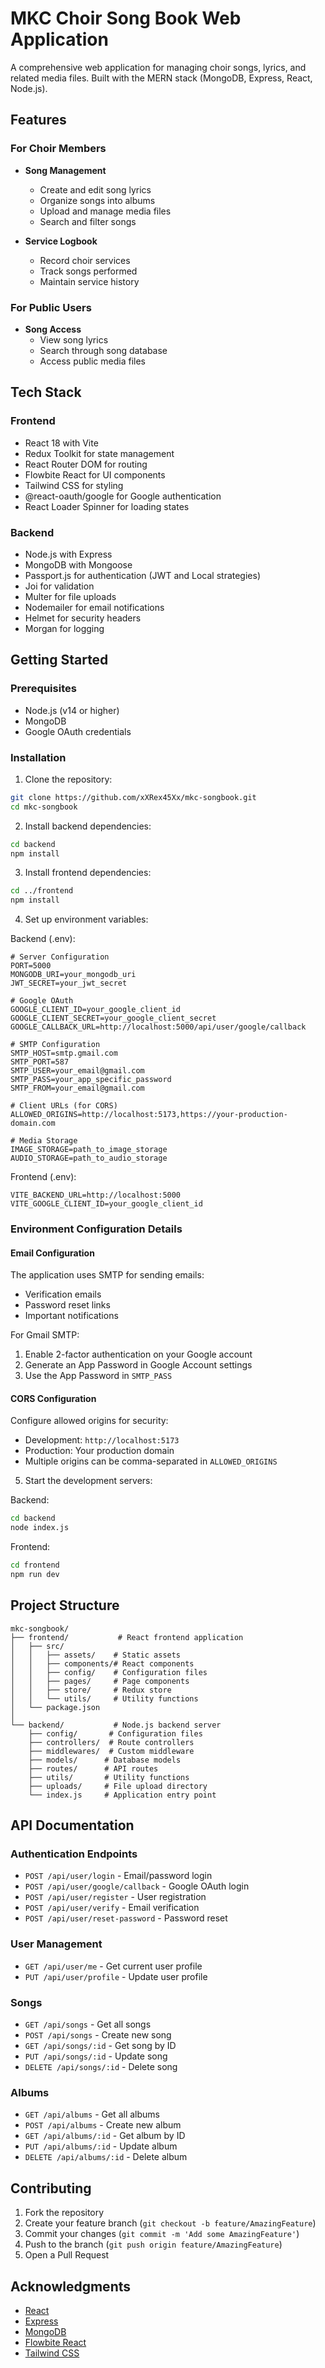 # MKC Choir Song Book Web Application

A comprehensive web application for managing choir songs, lyrics, and related media files. Built with the MERN stack (MongoDB, Express, React, Node.js).

## Features

### For Choir Members

-   **Song Management**

    -   Create and edit song lyrics
    -   Organize songs into albums
    -   Upload and manage media files
    -   Search and filter songs

-   **Service Logbook**
    -   Record choir services
    -   Track songs performed
    -   Maintain service history

### For Public Users

-   **Song Access**
    -   View song lyrics
    -   Search through song database
    -   Access public media files

## Tech Stack

### Frontend

-   React 18 with Vite
-   Redux Toolkit for state management
-   React Router DOM for routing
-   Flowbite React for UI components
-   Tailwind CSS for styling
-   @react-oauth/google for Google authentication
-   React Loader Spinner for loading states

### Backend

-   Node.js with Express
-   MongoDB with Mongoose
-   Passport.js for authentication (JWT and Local strategies)
-   Joi for validation
-   Multer for file uploads
-   Nodemailer for email notifications
-   Helmet for security headers
-   Morgan for logging

## Getting Started

### Prerequisites

-   Node.js (v14 or higher)
-   MongoDB
-   Google OAuth credentials

### Installation

1. Clone the repository:

```bash
git clone https://github.com/xXRex45Xx/mkc-songbook.git
cd mkc-songbook
```

2. Install backend dependencies:

```bash
cd backend
npm install
```

3. Install frontend dependencies:

```bash
cd ../frontend
npm install
```

4. Set up environment variables:

Backend (.env):

```env
# Server Configuration
PORT=5000
MONGODB_URI=your_mongodb_uri
JWT_SECRET=your_jwt_secret

# Google OAuth
GOOGLE_CLIENT_ID=your_google_client_id
GOOGLE_CLIENT_SECRET=your_google_client_secret
GOOGLE_CALLBACK_URL=http://localhost:5000/api/user/google/callback

# SMTP Configuration
SMTP_HOST=smtp.gmail.com
SMTP_PORT=587
SMTP_USER=your_email@gmail.com
SMTP_PASS=your_app_specific_password
SMTP_FROM=your_email@gmail.com

# Client URLs (for CORS)
ALLOWED_ORIGINS=http://localhost:5173,https://your-production-domain.com

# Media Storage
IMAGE_STORAGE=path_to_image_storage
AUDIO_STORAGE=path_to_audio_storage
```

Frontend (.env):

```env
VITE_BACKEND_URL=http://localhost:5000
VITE_GOOGLE_CLIENT_ID=your_google_client_id
```

### Environment Configuration Details

#### Email Configuration

The application uses SMTP for sending emails:

-   Verification emails
-   Password reset links
-   Important notifications

For Gmail SMTP:

1. Enable 2-factor authentication on your Google account
2. Generate an App Password in Google Account settings
3. Use the App Password in `SMTP_PASS`

#### CORS Configuration

Configure allowed origins for security:

-   Development: `http://localhost:5173`
-   Production: Your production domain
-   Multiple origins can be comma-separated in `ALLOWED_ORIGINS`

5. Start the development servers:

Backend:

```bash
cd backend
node index.js
```

Frontend:

```bash
cd frontend
npm run dev
```

## Project Structure

```
mkc-songbook/
├── frontend/           # React frontend application
│   ├── src/
│   │   ├── assets/    # Static assets
│   │   ├── components/# React components
│   │   ├── config/    # Configuration files
│   │   ├── pages/     # Page components
│   │   ├── store/     # Redux store
│   │   └── utils/     # Utility functions
│   └── package.json
│
└── backend/           # Node.js backend server
    ├── config/       # Configuration files
    ├── controllers/  # Route controllers
    ├── middlewares/  # Custom middleware
    ├── models/      # Database models
    ├── routes/      # API routes
    ├── utils/       # Utility functions
    ├── uploads/     # File upload directory
    └── index.js     # Application entry point
```

## API Documentation

### Authentication Endpoints

-   `POST /api/user/login` - Email/password login
-   `POST /api/user/google/callback` - Google OAuth login
-   `POST /api/user/register` - User registration
-   `POST /api/user/verify` - Email verification
-   `POST /api/user/reset-password` - Password reset

### User Management

-   `GET /api/user/me` - Get current user profile
-   `PUT /api/user/profile` - Update user profile

### Songs

-   `GET /api/songs` - Get all songs
-   `POST /api/songs` - Create new song
-   `GET /api/songs/:id` - Get song by ID
-   `PUT /api/songs/:id` - Update song
-   `DELETE /api/songs/:id` - Delete song

### Albums

-   `GET /api/albums` - Get all albums
-   `POST /api/albums` - Create new album
-   `GET /api/albums/:id` - Get album by ID
-   `PUT /api/albums/:id` - Update album
-   `DELETE /api/albums/:id` - Delete album

## Contributing

1. Fork the repository
2. Create your feature branch (`git checkout -b feature/AmazingFeature`)
3. Commit your changes (`git commit -m 'Add some AmazingFeature'`)
4. Push to the branch (`git push origin feature/AmazingFeature`)
5. Open a Pull Request

## Acknowledgments

-   [React](https://reactjs.org/)
-   [Express](https://expressjs.com/)
-   [MongoDB](https://www.mongodb.com/)
-   [Flowbite React](https://flowbite-react.com/)
-   [Tailwind CSS](https://tailwindcss.com/)
